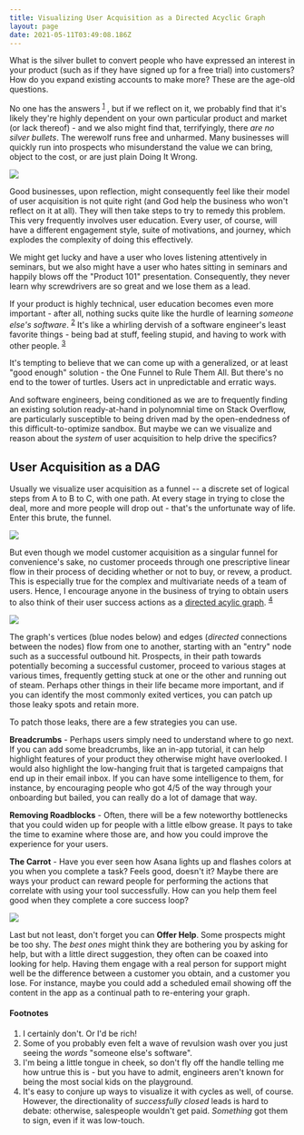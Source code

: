 ```yaml
---
title: Visualizing User Acquisition as a Directed Acyclic Graph
layout: page
date: 2021-05-11T03:49:08.186Z
---
```

What is the silver bullet to convert people who have expressed an interest in your product (such as if they have signed up for a free trial) into customers? How do you expand existing accounts to make more? These are the age-old questions.

No one has the answers <sup><a href="#fn-1">1</a></sup> , but if we reflect on it, we probably find that it's likely they're highly dependent on your own particular product and market (or lack thereof) - and we also might find that, terrifyingly, there *are no silver bullets*. The werewolf runs free and unharmed. Many businesses will quickly run into prospects who misunderstand the value we can bring, object to the cost, or are just plain Doing It Wrong.

![](/images/senior_man_smiling_and_holding_screwdriver_bld027157.jpg)

Good businesses, upon reflection, might consequently feel like their model of user acquisition is not quite right (and God help the business who won't reflect on it at all). They will then take steps to try to remedy this problem. This very frequently involves user education. Every user, of course, will have a different engagement style, suite of motivations, and journey, which explodes the complexity of doing this effectively.

We might get lucky and have a user who loves listening attentively in seminars, but we also might have a user who hates sitting in seminars and happily blows off the "Product 101" presentation. Consequently, they never learn why screwdrivers are so great and we lose them as a lead.

 If your product is highly technical, user education becomes even more important - after all, nothing sucks quite like the hurdle of learning *someone else's software*. <sup><a href="#fn-2">2</a></sup> It's like a whirling dervish of a software engineer's least favorite things - being bad at stuff, feeling stupid, and having to work with other people. <sup><a href="#fn-3">3</a></sup>

It's tempting to believe that we can come up with a generalized, or at least "good enough" solution - the One Funnel to Rule Them All. But there's no end to the tower of turtles. Users act in unpredictable and erratic ways.

And software engineers, being conditioned as we are to frequently finding an existing solution ready-at-hand in polynomnial time on Stack Overflow, are particularly susceptible to being driven mad by the open-endedness of this difficult-to-optimize sandbox. But maybe we can we visualize and reason about the *system* of user acquisition to help drive the specifics?

## User Acquisition as a DAG

Usually we visualize user acquisition as a funnel -- a discrete set of logical steps from A to B to C, with one path. At every stage in trying to close the deal, more and more people will drop out - that's the unfortunate way of life. Enter this brute, the funnel.

![](/images/funnel.png)

But even though we model customer acquisition as a singular funnel for convenience's sake, no customer proceeds through one prescriptive linear flow in their process of deciding whether or not to buy, or revew, a product. This is especially true for the complex and multivariate needs of a team of users. Hence, I encourage anyone in the business of trying to obtain users to also think of their user success actions as a [directed acylic graph](https://en.wikipedia.org/wiki/Directed_acyclic_graph). <sup><a href="#fn-4">4</a></sup>

![](/images/user_dag.png)

The graph's vertices (blue nodes below) and edges (*directed* connections between the nodes) flow from one to another, starting with an "entry" node such as a successful outbound hit. Prospects, in their path towards potentially becoming a successful customer, proceed to various stages at various times, frequently getting stuck at one or the other and running out of steam. Perhaps other things in their life became more important, and if you can identify the most commonly exited vertices, you can patch up those leaky spots and retain more.

To patch those leaks, there are a few strategies you can use.

**Breadcrumbs** - Perhaps users simply need to understand where to go next. If you can add some breadcrumbs, like an in-app tutorial, it can help highlight features of your product they otherwise might have overlooked. I would also highlight the low-hanging fruit that is targeted campaigns that end up in their email inbox. If you can have some intelligence to them, for instance, by encouraging people who got 4/5 of the way through your onboarding but bailed, you can really do a lot of damage that way.

**Removing Roadblocks** - Often, there will be a few noteworthy bottlenecks that you could widen up for people with a little elbow grease. It pays to take the time to examine where those are, and how you could improve the experience for your users.

**The Carrot** - Have you ever seen how Asana lights up and flashes colors at you when you complete a task? Feels good, doesn't it? Maybe there are ways your product can reward people for performing the actions that correlate with using your tool successfully. How can you help them feel good when they complete a core success loop?

![](https://blog.asana.com/wp-content/post-images/TaskCompletion_Loop.gif)

Last but not least, don't forget you can **Offer Help**. Some prospects might be too shy. The _best ones_ might think they are bothering you by asking for help, but with a little direct suggestion, they often can be coaxed into looking for help. Having them engage with a real person for support might well be the difference between a customer you obtain, and a customer you lose. For instance, maybe you could add a scheduled email showing off the content in the app as a continual path to re-entering your graph.

#### Footnotes

<ol>
<li>
<div id="fn-1">
I certainly don't. Or I'd be rich!
</div>
</li>
<li>
<div id="fn-2">
Some of you probably even felt a wave of revulsion wash over you just seeing the <i>words</i> "someone else's software".
</div>
</li>
<li>
<div id="fn-3">
I'm being a little tongue in cheek, so don't fly off the handle telling me how untrue this is - but you have to admit, engineers aren't known for being the most social kids on the playground.
</div>
</li>
<li>
<div id="fn-4">
It's easy to conjure up ways to visualize it with cycles as well, of course. However, the directionality of <i>successfully closed</i> leads is hard to debate: otherwise, salespeople wouldn't get paid. <i>Something</i> got them to sign, even if it was low-touch.
</div>
</li>
</ol>
